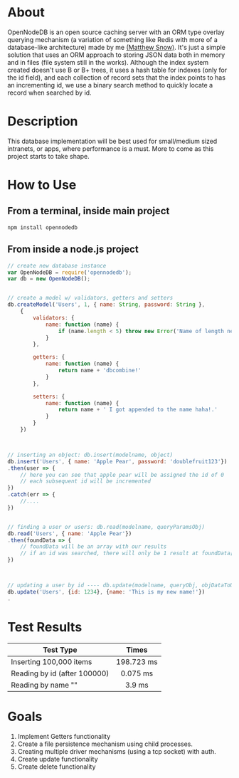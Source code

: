 # About
OpenNodeDB is an open source caching server with an ORM type overlay querying mechanism (a variation of something like Redis with more of a database-like architecture) made by me [(Matthew Snow)](http://www.matthewsnow.me). It's just a simple solution that uses an ORM approach to storing JSON data both in memory and in files (file system still in the works). Although the index system created doesn't use B or B+ trees, it uses a hash table for indexes (only for the id field), and each collection of record sets that the index points to has an incrementing id, we use a binary search method to quickly locate a record when searched by id.

# Description
This database implementation will be best used for small/medium sized intranets, or apps, where performance is a must. More to come as this project starts to take shape.

# How to Use
## From a terminal, inside main project
```
npm install opennodedb
```

## From inside a node.js project
```javascript
// create new database instance
var OpenNodeDB = require('opennodedb');
var db = new OpenNodeDB();


// create a model w/ validators, getters and setters
db.createModel('Users', 1, { name: String, password: String },
	{
		validators: {
			name: function (name) {
				if (name.length < 5) throw new Error('Name of length needs to be at least 5 characters!')
			}
		},

		getters: {
			name: function (name) {
				return name + 'dbcombine!'
			}
		},

		setters: {
			name: function (name) {
				return name + ' I got appended to the name haha!.'
			}
		}
	})



// inserting an object: db.insert(modelname, object)
db.insert('Users', { name: 'Apple Pear', password: 'doublefruit123'})
.then(user => {
	// here you can see that apple pear will be assigned the id of 0
	// each subsequent id will be incremented
})
.catch(err => {
	//....
})


// finding a user or users: db.read(modelname, queryParamsObj)
db.read('Users', { name: 'Apple Pear'})
.then(foundData => {
	// foundData will be an array with our results
	// if an id was searched, there will only be 1 result at foundData[0]
})



// updating a user by id ---- db.update(modelname, queryObj, objDataToUpdate)
db.update('Users', {id: 1234}, {name: 'This is my new name!'})
.

```

# Test Results
| Test Type      						   | Times         |
| ------------- 							 |:-------------:|
| Inserting 100,000 items      |  198.723 ms   |
| Reading by id (after 100000) |  0.075 ms     |
| Reading by name 		""			 |  3.9 ms    	 |


# Goals
1. Implement Getters functionality
2. Create a file persistence mechanism using child processes.
3. Creating multiple driver mechanisms (using a tcp socket) with auth.
4. Create update functionality
5. Create delete functionality
